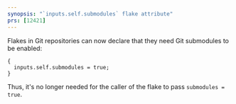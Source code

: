 ```yaml
---
synopsis: "`inputs.self.submodules` flake attribute"
prs: [12421]
---
```


Flakes in Git repositories can now declare that they need Git submodules to be enabled:
```
{
  inputs.self.submodules = true;
}
```
Thus, it's no longer needed for the caller of the flake to pass `submodules = true`.
